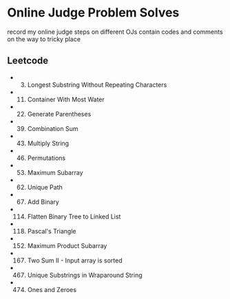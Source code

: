 # Online Judge Problem Solves

record my online judge steps on different OJs
contain codes and comments on the way to tricky place

## Leetcode

- 3. Longest Substring Without Repeating Characters
- 11. Container With Most Water
- 22. Generate Parentheses
- 39. Combination Sum
- 43. Multiply String
- 46. Permutations
- 53. Maximum Subarray
- 62. Unique Path
- 67. Add Binary
- 114. Flatten Binary Tree to Linked List
- 118. Pascal's Triangle
- 152. Maximum Product Subarray
- 167. Two Sum II - Input array is sorted
- 467. Unique Substrings in Wraparound String
- 474. Ones and Zeroes
